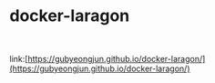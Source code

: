 # docker-laragon
<br>

link:[https://gubyeongjun.github.io/docker-laragon/](https://gubyeongjun.github.io/docker-laragon/)
